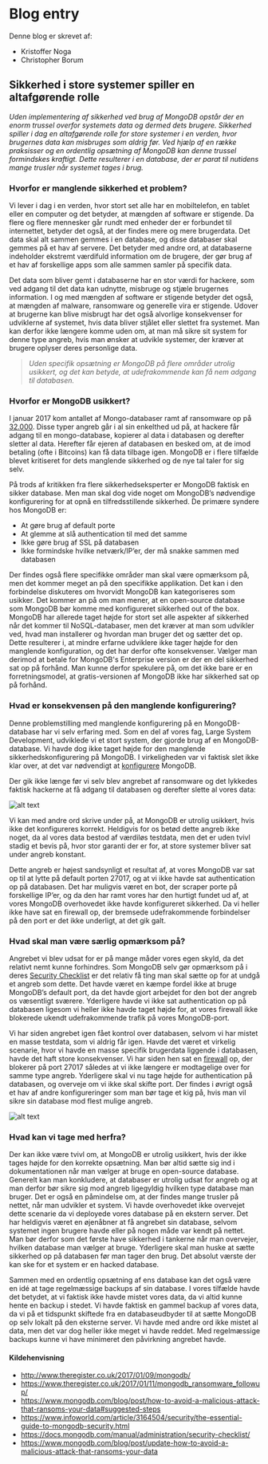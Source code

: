 # Blog entry
Denne blog er skrevet af:

- Kristoffer Noga
- Christopher Borum



## Sikkerhed i store systemer spiller en altafgørende rolle

*Uden implementering af sikkerhed ved brug af MongoDB opstår der en enorm trussel overfor systemets data og dermed dets brugere. Sikkerhed spiller i dag en altafgørende rolle for store systemer i en verden, hvor brugernes data kan misbruges som aldrig før. Ved hjælp af en række praksisser og en ordentlig opsætning af MongoDB kan denne trussel formindskes kraftigt. Dette resulterer i en database, der er parat til nutidens mange trusler når systemet tages i brug.*

### Hvorfor er manglende sikkerhed et problem?

Vi lever i dag i en verden, hvor stort set alle har en mobiltelefon, en tablet eller en computer og det betyder, at mængden af software er stigende. Da flere og flere mennesker går rundt med enheder der er forbundet til internettet, betyder det også, at der findes mere og mere brugerdata. Det data skal alt sammen gemmes i en database, og disse databaser skal gemmes på et hav af servere. Det betyder med andre ord, at databaserne indeholder ekstremt værdifuld information om de brugere, der gør brug af et hav af forskellige apps som alle sammen samler på specifik data.

Det data som bliver gemt i databaserne har en stor værdi for hackere, som ved adgang til det data kan udnytte, misbruge og stjæle brugernes information. I og med mængden af software er stigende betyder det også, at mængden af malware, ransomware og generelle vira er stigende. Udover at brugerne kan blive misbrugt har det også alvorlige konsekvenser for udviklerne af systemet, hvis data bliver stjålet eller slettet fra systemet. Man kan derfor ikke længere komme uden om, at man må sikre sit system for denne type angreb, hvis man ønsker at udvikle systemer, der kræver at brugere oplyser deres personlige data.

> *Uden specifik opsætning er MongoDB på flere områder utrolig usikkert, og det kan betyde, at udefrakommende kan få nem adgang til databasen.*



### Hvorfor er MongoDB usikkert?

I januar 2017 kom antallet af Mongo-databaser ramt af ransomware op på [32.000](https://www.theregister.co.uk/2017/01/11/mongodb_ransomware_followup/). Disse typer angreb går i al sin enkelthed ud på, at hackere får adgang til en mongo-database, kopierer al data i databasen og derefter sletter al data. Herefter får ejeren af databasen en besked om, at de imod betaling (ofte i Bitcoins) kan få data tilbage igen. 
MongoDB er i flere tilfælde blevet kritiseret for dets manglende sikkerhed og de nye tal taler for sig selv.

På trods af kritikken fra flere sikkerhedseksperter er MongoDB faktisk en sikker database. Men man skal dog vide noget om MongoDB’s nødvendige konfigurering for at opnå en tilfredsstillende sikkerhed. De primære syndere hos MongoDB er:

- At gøre brug af default porte
- At glemme at slå authentication til med det samme
- Ikke gøre brug af SSL på databasen
- Ikke formindske hvilke netværk/IP’er, der må snakke sammen med databasen

Der findes også flere specifikke områder man skal være opmærksom på, men det kommer meget an på den specifikke applikation. 
Det kan i den forbindelse diskuteres om hvorvidt MongoDB kan kategoriseres som usikker. Det kommer an på om man mener, at en open-source database som MongoDB bør komme med konfigureret sikkerhed out of the box. MongoDB har allerede taget højde for stort set alle aspekter af sikkerhed når det kommer til NoSQL-databaser, men det kræver at man som udvikler ved, hvad man installerer og hvordan man bruger det og sætter det op. 
Dette resulterer i, at mindre erfarne udviklere ikke tager højde for den manglende konfiguration, og det har derfor ofte konsekvenser. 
Vælger man derimod at betale for MongoDB's Enterprise version er der en del sikkerhed sat op på forhånd. Man kunne derfor spekulere på, om det ikke bare er en forretningsmodel, at gratis-versionen af MongoDB ikke har sikkerhed sat op på forhånd. 

### Hvad er konsekvensen på den manglende konfigurering?

Denne problemstilling med manglende konfigurering på en MongoDB-database har vi selv erfaring med. Som en del af vores fag, Large System Development, udviklede vi et stort system, der gjorde brug af en MongoDB-database. 
Vi havde dog ikke taget højde for den manglende sikkerhedskonfigurering på MongoDB. I virkeligheden var vi faktisk slet ikke klar over, at det var nødvendigt at [konfigurere](https://www.mongodb.com/blog/post/how-to-avoid-a-malicious-attack-that-ransoms-your-data#suggested-steps) MongoDB.

Der gik ikke længe før vi selv blev angrebet af ransomware og det lykkedes faktisk hackerne at få adgang til databasen og derefter slette al vores data:

![alt text](http://212.47.237.59:6001/test/blog/Screen%20Shot%202017-12-10%20at%2012.59.55.png)

Vi kan med andre ord skrive under på, at MongoDB er utrolig usikkert, hvis ikke det konfigureres korrekt. 
Heldigvis for os betød dette angreb ikke noget, da al vores data bestod af værdiløs testdata, men det er uden tvivl stadig et bevis på, hvor stor garanti der er for, at store systemer bliver sat under angreb konstant. 

Dette angreb er højest sandsynligt et resultat af, at vores MongoDB var sat op til at lytte på default porten 27017, og at vi ikke havde sat authentication op på databasen. Det har muligvis været en bot, der scraper porte på forskellige IP’er, og da den har ramt vores har den hurtigt fundet ud af, at vores MongoDB overhovedet ikke havde konfigureret sikkerhed. 
Da vi heller ikke have sat en firewall op, der bremsede udefrakommende forbindelser på den port er det ikke underligt, at det gik galt. 

### Hvad skal man være særlig opmærksom på?

Angrebet vi blev udsat for er på mange måder vores egen skyld, da det relativt nemt kunne forhindres. Som MongoDB selv gør opmærksom på i deres [Security Checklist](https://docs.mongodb.com/manual/administration/security-checklist/) er det relativ få ting man skal sætte op for at undgå et angreb som dette.
Det havde været en kæmpe fordel ikke at bruge MongoDB’s default port, da det havde gjort arbejdet for den bot der angreb os væsentligt sværere. Yderligere havde vi ikke sat authentication op på databasen ligesom vi heller ikke havde taget højde for, at vores firewall ikke blokerede ukendt udefrakommende trafik på vores MongoDB-port.

Vi har siden angrebet igen fået kontrol over databasen, selvom vi har mistet en masse testdata, som vi aldrig får igen. Havde det været et virkelig scenarie, hvor vi havde en masse specifik brugerdata liggende i databasen, havde det haft store konsekvenser. 
Vi har siden hen sat en [firewall](https://www.digitalocean.com/community/tutorials/how-to-set-up-a-firewall-with-ufw-on-ubuntu-14-04) op, der blokerer på port 27017 således at vi ikke længere er modtagelige over for samme type angreb. Yderligere skal vi nu tage højde for authentication på databasen, og overveje om vi ikke skal skifte port. 
Der findes i øvrigt også et hav af andre konfigureringer som man bør tage et kig på, hvis man vil sikre sin database mod flest mulige angreb.

![alt text](http://212.47.237.59:6001/test/blog/Screen%20Shot%202017-12-10%20at%2012.55.37.png)

### Hvad kan vi tage med herfra?

Der kan ikke være tvivl om, at MongoDB er utrolig usikkert, hvis der ikke tages højde for den korrekte opsætning. Man bør altid sætte sig ind i dokumentationen når man vælger at bruge en open-source database. Generelt kan man konkludere, at databaser er utrolig udsat for angreb og at man derfor bør sikre sig mod angreb ligegyldig hvilken type database man bruger. 
Det er også en påmindelse om, at der findes mange trusler på nettet, når man udvikler et system. Vi havde overhovedet ikke overvejet dette scenarie da vi deployede vores database på en ekstern server. Det har heldigvis været en øjenåbner at få angrebet sin database, selvom systemet ingen brugere havde eller på nogen måde var kendt på nettet. Man bør derfor som det første have sikkerhed i tankerne når man overvejer, hvilken database man vælger at bruge. Yderligere skal man huske at sætte sikkerhed op på databasen før man tager den brug. Det absolut værste der kan ske for et system er en hacked database. 

Sammen med en ordentlig opsætning af ens database kan det også være en idé at tage regelmæssige backups af sin database. I vores tilfælde havde det betydet, at vi faktisk ikke havde mistet vores data, da vi altid kunne hente en backup i stedet. 
Vi havde faktisk en gammel backup af vores data, da vi på et tidspunkt skiftede fra en databaseudbyder til at sætte MongoDB op selv lokalt på den eksterne server. Vi havde med andre ord ikke mistet al data, men det var dog heller ikke meget vi havde reddet. Med regelmæssige backups kunne vi have minimeret den påvirkning angrebet havde. 


#### Kildehenvisning

- http://www.theregister.co.uk/2017/01/09/mongodb/ 
- https://www.theregister.co.uk/2017/01/11/mongodb_ransomware_followup/
- https://www.mongodb.com/blog/post/how-to-avoid-a-malicious-attack-that-ransoms-your-data#suggested-steps
- https://www.infoworld.com/article/3164504/security/the-essential-guide-to-mongodb-security.html
- https://docs.mongodb.com/manual/administration/security-checklist/
- https://www.mongodb.com/blog/post/update-how-to-avoid-a-malicious-attack-that-ransoms-your-data

